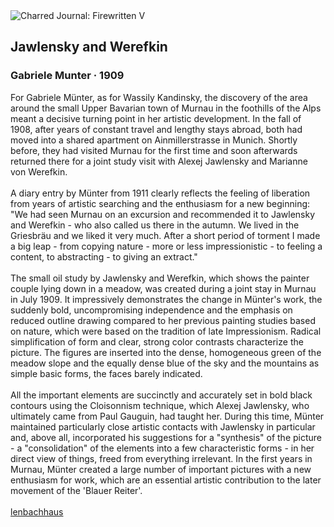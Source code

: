 <div class="artwork-of-the-day">
  <div class="container">
    <div class="img-wrapper">
      <img
        src="https://uploads6.wikiart.org/00453/images/gabriele-munter/csm-gms-655-muenterg-pol-a2-online-492f1cc1a1.jpg!Large.jpg"
        alt="Charred Journal: Firewritten V" />
    </div>
    <div class="artwork-detail">
      <div class="artwork-origin"> 
        <h2 class="artwork-name">Jawlensky and Werefkin</h2>
        <h3 class="artist">
          Gabriele Munter
                    ·  1909
        </h3>
      </div>
      <p class="description">
        <span class="artwork-description-text ng-binding" ng-bind-html="viewModel.ArtworkOfTheDay.Description | unsafe">For Gabriele Münter, as for Wassily Kandinsky, the discovery of the area around the small Upper Bavarian town of Murnau in the foothills of the Alps meant a decisive turning point in her artistic development. In the fall of 1908, after years of constant travel and lengthy stays abroad, both had moved into a shared apartment on Ainmillerstrasse in Munich. Shortly before, they had visited Murnau for the first time and soon afterwards returned there for a joint study visit with Alexej Jawlensky and Marianne von Werefkin.<br><br>A diary entry by Münter from 1911 clearly reflects the feeling of liberation from years of artistic searching and the enthusiasm for a new beginning: "We had seen Murnau on an excursion and recommended it to Jawlensky and Werefkin - who also called us there in the autumn. We lived in the Griesbräu and we liked it very much. After a short period of torment I made a big leap - from copying nature - more or less impressionistic - to feeling a content, to abstracting - to giving an extract."<br><br>The small oil study by Jawlensky and Werefkin, which shows the painter couple lying down in a meadow, was created during a joint stay in Murnau in July 1909. It impressively demonstrates the change in Münter's work, the suddenly bold, uncompromising independence and the emphasis on reduced outline drawing compared to her previous painting studies based on nature, which were based on the tradition of late Impressionism. Radical simplification of form and clear, strong color contrasts characterize the picture. The figures are inserted into the dense, homogeneous green of the meadow slope and the equally dense blue of the sky and the mountains as simple basic forms, the faces barely indicated.<br><br>All the important elements are succinctly and accurately set in bold black contours using the Cloisonnism technique, which Alexej Jawlensky, who ultimately came from Paul Gauguin, had taught her. During this time, Münter maintained particularly close artistic contacts with Jawlensky in particular and, above all, incorporated his suggestions for a "synthesis" of the picture - a "consolidation" of the elements into a few characteristic forms - in her direct view of things, freed from everything irrelevant. In the first years in Murnau, Münter created a large number of important pictures with a new enthusiasm for work, which are an essential artistic contribution to the later movement of the 'Blauer Reiter'.<br><br><a target="_blank" href="https://www.lenbachhaus.de/en/discover/collection-online/detail/jawlensky-und-werefkin-30018337">lenbachhaus</a></span>
                        <div class="text-shadow-container" ng-show="showShadow" style=""></div>
      </p>
    </div>
  </div>

</div>
